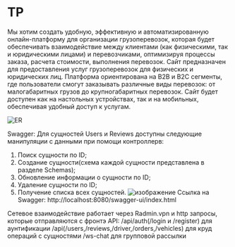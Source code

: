 # TP
Мы хотим создать удобную, эффективную и автоматизированную онлайн-платформу для организации грузоперевозок, которая будет обеспечивать взаимодействие между клиентами (как физическими, так и юридическими лицами) и перевозчиками, оптимизируя процессы заказа, расчета стоимости, выполнения перевозок. Сайт предназначен для предоставления услуг грузоперевозок для
физических и юридических лиц. Платформа ориентирована на B2B и B2C сегменты, где пользователи смогут заказывать различные виды перевозок: от малогабаритных грузов до крупногабаритных перевозок. Сайт будет доступен как на настольных устройствах, так и на мобильных, обеспечивая удобный доступ к услугам.

![ER](https://github.com/user-attachments/assets/57997166-1742-4c21-a38e-047b598d30cf)

Swagger:
Для сущностей Users и Reviews доступны следующие манипуляции с данными при помощи контроллерв:
1) Поиск сущности по ID;
2) Создание сущности(схема каждой сущности представлена в разделе Schemas);
3) Обновление информации о сущности по ID;
4) Удаление сущности по ID;
5) Получение списка всех сущностей.
 ![изображение](https://github.com/user-attachments/assets/34df30dc-fed7-4abc-8e1b-3d8e395c3e1b)
Ссылка на Swagger:
http://localhost:8080/swagger-ui/index.html

Сетевое взаимодействие работает через Radmin.vpn и http запросы, которые отправляются с фронтэ
API: /api/auth(/login и /register) для аунтификации
/api(/users,/reviews,/driver,/orders,/vehicles) для круд операций с сущностями
/ws-chat для групповой рассылки
